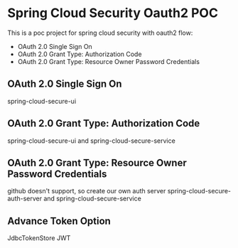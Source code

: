 # Spring Cloud Security Oauth2 POC
This is a poc project for spring cloud security with oauth2 flow:
* OAuth 2.0 Single Sign On
* OAuth 2.0 Grant Type: Authorization Code
* OAuth 2.0 Grant Type: Resource Owner Password Credentials

## OAuth 2.0 Single Sign On
spring-cloud-secure-ui

## OAuth 2.0 Grant Type: Authorization Code
spring-cloud-secure-ui and spring-cloud-secure-service

## OAuth 2.0 Grant Type: Resource Owner Password Credentials
github doesn't support, so create our own auth server
spring-cloud-secure-auth-server and spring-cloud-secure-service

## Advance Token Option
JdbcTokenStore
JWT
